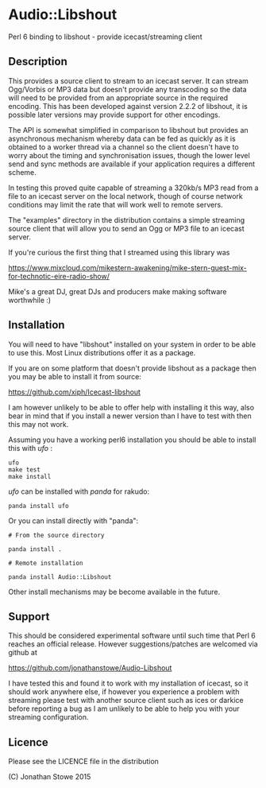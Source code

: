 # Audio::Libshout

Perl 6 binding to libshout - provide icecast/streaming client

## Description

This provides a source client to stream to an icecast server.  It can stream Ogg/Vorbis or MP3
data but doesn't provide any transcoding so the data will need to be provided from an appropriate
source in the required encoding. This has been developed against version 2.2.2 of libshout, it is
possible later versions may provide support for other encodings.

The API is somewhat simplified in comparison to libshout but provides an asynchronous mechanism
whereby data can be fed as quickly as it is obtained to a worker thread via a channel so the client
doesn't have to worry about the timing and synchronisation issues, though the lower level send and
sync methods are available if your application requires a different scheme.

In testing this proved quite capable of streaming a 320kb/s MP3 read from a file to an icecast
server on the local network, though of course network conditions may limit the rate that will work
well to remote servers.

The "examples" directory in the distribution contains a simple streaming source client that will
allow you to send an Ogg or MP3 file to an icecast server.

If you're curious the first thing that I streamed using this library was

https://www.mixcloud.com/mikestern-awakening/mike-stern-guest-mix-for-technotic-eire-radio-show/

Mike's a great DJ, great DJs and producers make making software worthwhile :)

## Installation

You will need to have "libshout"  installed on your system in order to
be able to use this. Most Linux distributions offer it as a package.


If you are on some platform that doesn't provide libshout as a package
then you may be able to install it from source:

https://github.com/xiph/Icecast-libshout

I am however unlikely to be able to offer help with installing it this way, also bear in mind that
if you install a newer version than I have to test with then this may not work.

Assuming you have a working perl6 installation you should be able to
install this with *ufo* :

    ufo
    make test
    make install

*ufo* can be installed with *panda* for rakudo:

    panda install ufo

Or you can install directly with "panda":

    # From the source directory
   
    panda install .

    # Remote installation

    panda install Audio::Libshout

Other install mechanisms may be become available in the future.

## Support

This should be considered experimental software until such time that
Perl 6 reaches an official release.  However suggestions/patches are
welcomed via github at

https://github.com/jonathanstowe/Audio-Libshout

I have tested this and found it to work with my installation of icecast,
so it should work anywhere else, if however you experience a problem
with streaming please test with another source client such as ices or darkice
before reporting a bug as I am unlikely to be able to help you with your
streaming configuration.

## Licence

Please see the LICENCE file in the distribution

(C) Jonathan Stowe 2015
